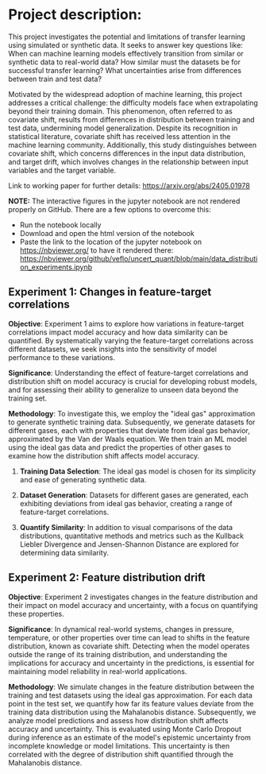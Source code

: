 # Project description:

This project investigates the potential and limitations of transfer learning using simulated or synthetic data. It seeks to answer key questions like: When can machine learning models effectively transition from similar or synthetic data to real-world data? How similar must the datasets be for successful transfer learning? What uncertainties arise from differences between train and test data? 

Motivated by the widespread adoption of machine learning, this project addresses a critical challenge: the difficulty models face when extrapolating beyond their training domain. This phenomenon, often referred to as covariate shift, results from differences in distribution between training and test data, undermining model generalization. Despite its recognition in statistical literature, covariate shift has received less attention in the machine learning community. Additionally, this study distinguishes between covariate shift, which concerns differences in the input data distribution, and target drift, which involves changes in the relationship between input variables and the target variable.

Link to working paper for further details: https://arxiv.org/abs/2405.01978 

**NOTE:** 
The interactive figures in the jupyter notebook are not rendered properly on GitHub. There are a few options to overcome this: 
- Run the notebook locally
- Download and open the html version of the notebook
- Paste the link to the location of the jupyter notebook on https://nbviewer.org/ to have it rendered there: https://nbviewer.org/github/veflo/uncert_quant/blob/main/data_distribution_experiments.ipynb

## Experiment 1: Changes in feature-target correlations

**Objective**:
Experiment 1 aims to explore how variations in feature-target correlations impact model accuracy and how data similarity can be quantified.
By systematically varying the feature-target correlations across different datasets, we seek insights into the sensitivity of model performance to these variations. 

**Significance**:
Understanding the effect of feature-target correlations and distribution shift on model accuracy is crucial for developing robust models, and for assessing their ability to generalize to unseen data beyond the training set.


**Methodology**:
To investigate this, we employ the "ideal gas" approximation to generate synthetic training data. Subsequently, we generate datasets for different gases, each with properties that deviate from ideal gas behavior, approximated by the Van der Waals equation. We then train an ML model using the ideal gas data and predict the properties of other gases to examine how the distribution shift affects model accuracy.

1. **Training Data Selection**: The ideal gas model is chosen for its simplicity and ease of generating synthetic data.
   
2. **Dataset Generation**: Datasets for different gases are generated, each exhibiting deviations from ideal gas behavior, creating a range of feature-target correlations.
   
3. **Quantify Similarity**: In addition to visual comparisons of the data distributions, quantitative methods and metrics such as the Kullback Liebler Divergence and Jensen-Shannon Distance are explored for determining data similarity. 

## Experiment 2: Feature distribution drift 

**Objective**:
Experiment 2 investigates changes in the feature distribution and their impact on model accuracy and uncertainty, with a focus on quantifying these properties.

**Significance**:
In dynamical real-world systems, changes in pressure, temperature, or other properties over time can lead to shifts in the feature distribution, known as covariate shift. Detecting when the model operates outside the range of its training distribution, and understanding the implications for accuracy and uncertainty in the predictions, is essential for maintaining model reliability in real-world applications.

**Methodology**:
We simulate changes in the feature distribution between the training and test datasets using the ideal gas approximation. For each data point in the test set, we quantify how far its feature values deviate from the training data distribution using the Mahalanobis distance.
Subsequently, we analyze model predictions and assess how distribution shift affects accuracy and uncertainty. This is evaluated using Monte Carlo Dropout during inference as an estimate of the model's epistemic uncertainty from incomplete knowledge or model limitations. This uncertainty is then correlated with the degree of distribution shift quantified through the Mahalanobis distance.
